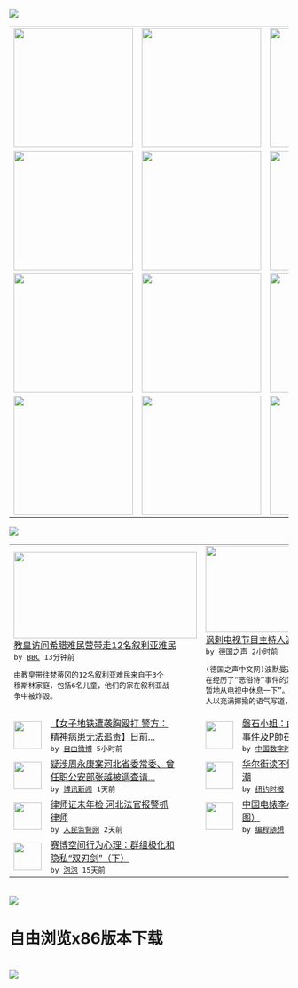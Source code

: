 

<a href="https://github.com/greatfire/z/raw/master/FreeBrowser.apk"><img src="https://raw.githubusercontent.com/greatfire/wiki/master/x/header.png" /></a><table><tr><td width="262" align="center" valign="center"><a href="https://github.com/greatfire/wiki/wiki/nyt" title="纽约时报中文网 国际纵览"><img src="https://raw.githubusercontent.com/greatfire/wiki/master/x/nyt_flag.png" width="215"/></a></td><td width="262" align="center" valign="center"><a href="https://github.com/greatfire/wiki/wiki/dw" title=""><img src="https://raw.githubusercontent.com/greatfire/wiki/master/x/dw_flag.png" width="215"/></a></td><td width="262" align="center" valign="center"><a href="https://github.com/greatfire/wiki/wiki/rmjd" title=""><img src="https://raw.githubusercontent.com/greatfire/wiki/master/x/rmjd_flag.png" width="215"/></a></td></tr><tr><td width="262" align="center" valign="center"><a href="https://github.com/paopaonetizen/website" title="泡泡 - 未经审查的互联网信息"><img src="https://raw.githubusercontent.com/greatfire/wiki/master/x/pp_flag.png" width="215"/></a></td><td width="262" align="center" valign="center"><a href="https://github.com/getlantern/mirror" title="以及自由微博和GreatFire.org官方中文论坛"><img src="https://raw.githubusercontent.com/greatfire/wiki/master/x/lantern_flag.png" width="215"/></a></td><td width="262" align="center" valign="center"><a href="https://github.com/cdtmirrors/m/" title=""><img src="https://raw.githubusercontent.com/greatfire/wiki/master/x/cdt_flag.png" width="215"/></a></td></tr><tr><td width="262" align="center" valign="center"><a href="https://github.com/program-think/blog" title="编程随想的博客"><img src="https://raw.githubusercontent.com/greatfire/wiki/master/x/pt_flag.png" width="215"/></a></td><td width="262" align="center" valign="center"><a href="https://github.com/greatfire/wiki/wiki/bbc" title=""><img src="https://raw.githubusercontent.com/greatfire/wiki/master/x/bbc_flag.png" width="215"/></a></td><td width="262" align="center" valign="center"><a href="https://github.com/freeweibo/s" title="自由微博 - 匿名和不受屏蔽的新浪微博搜索"><img src="https://raw.githubusercontent.com/greatfire/wiki/master/x/fw_flag.png" width="215"/></a></td></tr><tr><td width="262" align="center" valign="center"><a href="https://github.com/greatfire/wiki/wiki/google" title=""><img src="https://raw.githubusercontent.com/greatfire/wiki/master/x/google_flag.png" width="215"/></a></td><td width="262" align="center" valign="center"><a href="https://github.com/bxnews/boxun" title=""><img src="https://raw.githubusercontent.com/greatfire/wiki/master/x/bx_flag.png" width="215"/></a></td><td width="262" align="center" valign="center"><a href="https://github.com/greatfire/wiki/wiki/open-source" title="欢迎访问GreatFire.org开发者项目网站"><img src="https://raw.githubusercontent.com/greatfire/wiki/master/x/open-source_flag.png" width="215"/></a></td></tr></table><img src="https://raw.githubusercontent.com/greatfire/wiki/master/x/newsfeed text.png" /><table cols="4"><tr><td colspan="2" width="380"><a href="http://www.bbc.com/zhongwen/simp/world/2016/04/160416_pope_greece_visit_migrants"><img src="http://a.files.bbci.co.uk/worldservice/live/assets/images/2016/04/16/160416151400_pope_144x81_afp_nocredit.jpg" width="330" height="156"/></a></br><a href="http://www.bbc.com/zhongwen/simp/world/2016/04/160416_pope_greece_visit_migrants">教皇访问希腊难民营带走12名叙利亚难民</a></br><kbd> by <a href="http://www.bbc.co.uk/zhongwen/simp">BBC</a> 13分钟前 </kbd></br><pre>由教皇带往梵蒂冈的12名叙利亚难民来自于3个<br/>穆斯林家庭，包括6名儿童，他们的家在叙利亚战<br/>争中被炸毁。</pre></td><td colspan="2" width="380"><a href="http://dw.com/p/1IWXJ?maca=chi-GK-text-greatfire-all-chinese-15625-xml-mrss"><img src="http://www.dw.com/image/0,,19181200_302,00.jpg" width="330" height="156"/></a></br><a href="http://dw.com/p/1IWXJ?maca=chi-GK-text-greatfire-all-chinese-15625-xml-mrss">讽刺电视节目主持人波默曼暂别电视</a></br><kbd> by <a href="http://dw.de">德国之声</a> 2小时前 </kbd></br><pre>(德国之声中文网)波默曼通过其脸书账号表示，<br/>在经历了“恶俗诗”事件的混乱之后，他想要“短<br/>暂地从电视中休息一下”。这名讽刺电视节目主持<br/>人以充满揶揄的语气写道，"这...</pre></td></tr><tr><td><img src="http://ww1.sinaimg.cn/large/61e04755gw1f2yp31bgoij20go07ut9k.jpg" width="50" height="50"/></td><td width="280"><a href="https://freeweibo.com/weibo/3964949581888776">【女子地铁遭袭胸殴打 警方：<br/>精神病患无法追责】日前...</a></br><kbd> by <a href="https://freeweibo.com/">自由微博</a> 5小时前 </kbd></td><td><img src="http://i0.wp.com/chinadigitaltimes.net/chinese/files/2016/04/01.jpg?resize=450%2C800" width="50" height="50"/></td><td width="280"><a href="http://feedproxy.google.com/~r/chinadigitaltimes/main-page/~3/oXEiJmPtT6A/">磐石小姐：由Pekojima<br/>事件及P師在悉尼大學的...</a></br><kbd> by <a href="http://chinadigitaltimes.net/chinese/">中国数字时代</a> 8小时前 </kbd></td></tr><tr><td><img src="http://www.boxun.com/news/images/2016/04/201604162003china1.jpg" width="50" height="50"/></td><td width="280"><a href="http://www.boxun.com/news/gb/china/2016/04/201604162003.shtml">疑涉周永康案河北省委常委、曾<br/>任职公安部张越被调查请...</a></br><kbd> by <a href="http://www.boxun.com">博讯新闻</a> 1天前 </kbd></td><td><img src="http://static01.nyt.com/images/2016/04/15/business/db-chinaviews1/db-chinaviews1-articleLarge.jpg" width="50" height="50"/></td><td width="280"><a href="https://d3qlz4p8smvoli.cloudfront.net/business/20160415/c15db-chinaviews/">华尔街读不懂的中国海外投资狂<br/>潮</a></br><kbd> by <a href="http://m.cn.nytimes.com/">纽约时报</a> 2天前 </kbd></td></tr><tr><td><img src="https://raw.githubusercontent.com/greatfire/wiki/master/x/rmjd_logo.png" width="50" height="50"/></td><td width="280"><a href="http://www.rmjdw.com//fazhibobao/20160414/15525.html">律师证未年检 河北法官报警抓<br/>律师 </a></br><kbd> by <a href="http://www.rmjdw.com/">人民监督网</a> 2天前 </kbd></td><td><img src="http://lh3.googleusercontent.com/OgFn3fwwN9sT_nICoDfR3FIMC3TfA-gtLmNyDUzvkoXb84Z2I_5hoAffukl0asxN2XlQwfNg1Yx_5Knuo1OGF0iqONslT0CoZPKm-YmCopliweAZa94bkNqKsqCvBSwpA6fVekxpJC8" width="50" height="50"/></td><td width="280"><a href="http://feedproxy.google.com/~r/programthink/~3/a0gAJlmeS3g/Li-Xiaolin.html">中国电婊李小琳的精彩人生（多<br/>图）</a></br><kbd> by <a href="http://program-think.blogspot.com">编程随想</a> 8天前 </kbd></td></tr><tr><td><img src="https://pao-pao.net/sites/pao-pao.net/files/styles/large/public/xia_pian_wen_zhong_tu_.jpg?itok=PbTXxyjR" width="50" height="50"/></td><td width="280"><a href="https://pao-pao.net/article/684">赛博空间行为心理：群组极化和<br/>隐私“双刃剑”（下）</a></br><kbd> by <a href="https://pao-pao.net">泡泡</a> 15天前 </kbd></td></table></br><a href="https://github.com/greatfire/z/raw/master/FreeBrowser.apk"><img src="https://raw.githubusercontent.com/greatfire/wiki/master/x/download app.png" /></a><h1>自由浏览x86版本下载<h1><a href="https://github.com/greatfire/z/raw/master/FreeBrowser-x86.apk"><img src="https://raw.githubusercontent.com/greatfire/images/master/fb86.qr.png" /></a>